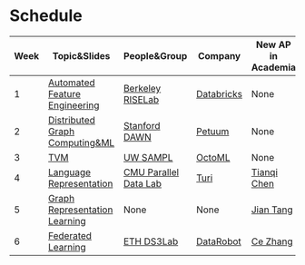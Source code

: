 # Schedule

Week | Topic&Slides | People&Group | Company | New AP in Academia 
------------ | ------------- | ------------- | ------------- | ------------- 
1 | [Automated Feature Engineering](https://github.com/SysML-Reading-Group/Seminar/tree/master/Slides) | [Berkeley RISELab](https://rise.cs.berkeley.edu) | [Databricks](https://databricks.com) | None
2 | [Distributed Graph Computing&ML](https://github.com/SysML-Reading-Group/Seminar/tree/master/Slides) | [Stanford DAWN](https://dawn.cs.stanford.edu) | [Petuum](https://petuum.com) | None 
3 | [TVM](https://github.com/SysML-Reading-Group/Seminar/tree/master/Slides) | [UW SAMPL](https://sampl.cs.washington.edu) | [OctoML](https://octoml.ai) | None 
4 | [Language Representation](https://github.com/SysML-Reading-Group/Seminar/tree/master/Slides) | [CMU Parallel Data Lab](https://www.pdl.cmu.edu/index.shtml) | [Turi](https://turi.com/) | [Tianqi Chen](https://tqchen.com/)
5 | [Graph Representation Learning](https://github.com/SysML-Reading-Group/Seminar/tree/master/Slides) | None | None | [Jian Tang](https://jian-tang.com/)
6 | [Federated Learning](https://github.com/SysML-Reading-Group/Seminar/tree/master/Slides) | [ETH DS3Lab](https://www.ds3lab.com) | [DataRobot](https://www.datarobot.com) | [Ce Zhang](https://www.ds3lab.com/members/ce-zhang/)
